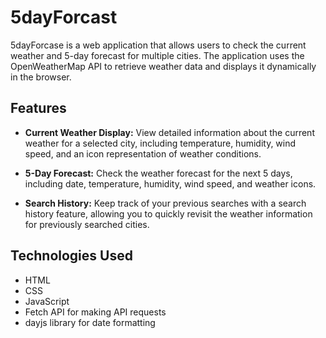 # 5dayForcast

5dayForcase is a web application that allows users to check the current weather and 5-day forecast for multiple cities. The application uses the OpenWeatherMap API to retrieve weather data and displays it dynamically in the browser.

## Features

- **Current Weather Display:** View detailed information about the current weather for a selected city, including temperature, humidity, wind speed, and an icon representation of weather conditions.

- **5-Day Forecast:** Check the weather forecast for the next 5 days, including date, temperature, humidity, wind speed, and weather icons.

- **Search History:** Keep track of your previous searches with a search history feature, allowing you to quickly revisit the weather information for previously searched cities.

## Technologies Used

- HTML
- CSS
- JavaScript
- Fetch API for making API requests
- dayjs library for date formatting

